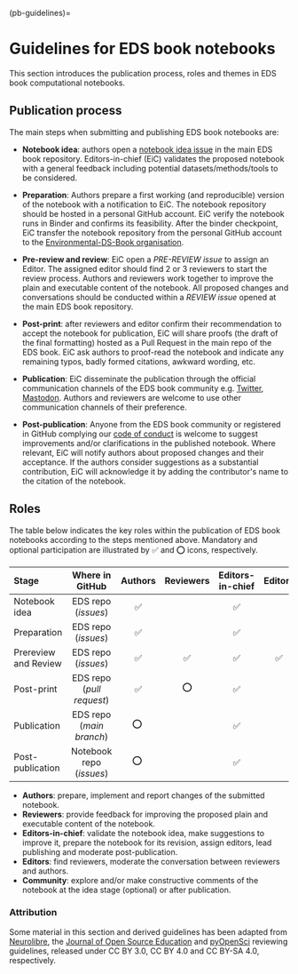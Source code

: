 (pb-guidelines)=

# Guidelines for EDS book notebooks
This section introduces the publication process, roles and themes in EDS book computational notebooks.

## Publication process
The main steps when submitting and publishing EDS book notebooks are:

* **Notebook idea**: authors open a [notebook idea issue](https://github.com/alan-turing-institute/environmental-ds-book/issues/new/choose) in the main EDS book repository. 
Editors-in-chief (EiC) validates the proposed notebook with a general feedback including potential datasets/methods/tools to be considered.

* **Preparation**: Authors prepare a first working (and reproducible) version of the notebook with a notification to EiC. The notebook repository should be hosted in a personal GitHub account.
EiC verify the notebook runs in Binder and confirms its feasibility. 
After the binder checkpoint, EiC transfer the notebook repository from the personal GitHub account to the [Environmental-DS-Book organisation](https://github.com/Environmental-DS-Book). 

* **Pre-review and review**: EiC open a *PRE-REVIEW issue* to assign an Editor. 
The assigned editor should find 2 or 3 reviewers to start the review process. 
Authors and reviewers work together to improve the plain and executable content of the notebook. 
All proposed changes and conversations should be conducted within a *REVIEW issue* opened at the main EDS book repository. 

* **Post-print**: after reviewers and editor confirm their recommendation to accept the notebook for publication, EiC will share proofs (the draft of the final formatting) hosted as a Pull Request in the main repo of the EDS book.
EiC ask authors to proof-read the notebook and indicate any remaining typos, badly formed citations, awkward wording, etc.

* **Publication**: EiC disseminate the publication through the official communication channels of the EDS book community e.g. [Twitter](https://twitter.com/EnvDSbook), [Mastodon](https://fosstodon.org/@EDSbook). 
Authors and reviewers are welcome to use other communication channels of their preference.

* **Post-publication**: Anyone from the EDS book community or registered in GitHub complying our [code of conduct](https://raw.githubusercontent.com/alan-turing-institute/environmental-ds-book/master/CODE_OF_CONDUCT.md) is welcome to suggest improvements and/or clarifications in the published notebook. 
Where relevant, EiC will notify authors about proposed changes and their acceptance. If the authors consider suggestions as a substantial contribution, EiC will acknowledge it by adding the contributor's name to the citation of the notebook. 

## Roles
The table below indicates the key roles within the publication of EDS book notebooks according to the steps mentioned above. 
Mandatory and optional participation are illustrated by ✅ and ⭕ icons, respectively.

| Stage                   |      Where in GitHub      | Authors | Reviewers | Editors-in-chief | Editors | Community | 
|:------------------------|:-------------------------:|:-------:|:---------:|:----------------:|:-------:|:---------:|
| Notebook idea           |    EDS repo (*issues*)    |    ✅    |           |        ✅          |         |     ⭕     |
| Preparation             |    EDS repo (*issues*)    |    ✅    |           |        ✅          |         |           |
| Prereview and Review    |    EDS repo (*issues*)    |    ✅    |     ✅     |        ✅         |    ✅    |           |
| Post-print              | EDS repo (*pull request*) |    ✅    |     ⭕     |        ✅          |         |           |
| Publication             | EDS repo (*main branch*)  |   ⭕ ️   |           |         ✅         |         |           |
| Post-publication        | Notebook repo (*issues*)  |   ⭕ ️   |           |         ✅         |         |     ✅     |

* **Authors**: prepare, implement and report changes of the submitted notebook. 
* **Reviewers**: provide feedback for improving the proposed plain and executable content of the notebook.
* **Editors-in-chief**: validate the notebook idea, make suggestions to improve it, prepare the notebook for its revision, assign editors, lead publishing and moderate post-publication.
* **Editors**: find reviewers, moderate the conversation between reviewers and authors. 
* **Community**: explore and/or make constructive comments of the notebook at the idea stage (optional) or after publication. 

### Attribution 
Some material in this section and derived guidelines has been adapted from [Neurolibre](https://docs.neurolibre.org/en/latest/REVIEWER.html), the [Journal of Open Source Education](https://openjournals.readthedocs.io/en/jose/index.html) and [pyOpenSci](https://www.pyopensci.org/software-peer-review/index.html) reviewing guidelines, released under CC BY 3.0, CC BY 4.0 and CC BY-SA 4.0, respectively.